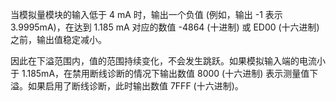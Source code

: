 当模拟量模块的输入低于 4 mA 时，输出一个负值 \(例如，输出 -1 表示 3.9995mA\)，在达到 1.185 mA 对应的数值 -4864 \(十进制\) 或 ED00 \(十六进制\) 之前，输出值稳定减小。

因此在下溢范围内，值的范围持续变化，不会发生跳跃。如果模拟输入端的电流小于 1.185mA，在禁用断线诊断的情况下输出数值 8000 \(十六进制\) 表示测量值下溢。如果启用了断线诊断，此时输出数值 7FFF \(十六进制\)。

